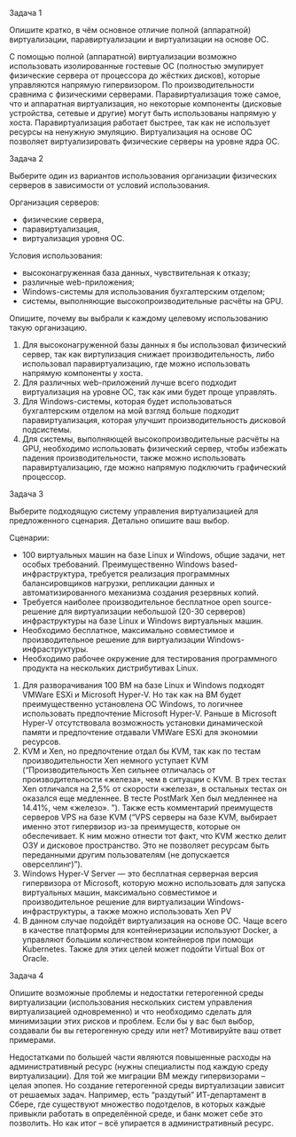 Задача 1

Опишите кратко, в чём основное отличие полной (аппаратной) виртуализации, паравиртуализации и виртуализации на основе ОС.

С помощью полной (аппаратной) виртуализации возможно использовать изолированные гостевые ОС (полностью эмулирует физические сервера от процессора до жёстких дисков), которые управляются напрямую гипервизором. По производительности сравнима с физическими серверами.
Паравиртуализация тоже самое, что и аппаратная виртуализация, но некоторые компоненты (дисковые устройства, сетевые и другие) могут быть использованы напрямую у хоста. Паравиртуализация работает быстрее, так как не использует ресурсы на ненужную эмуляцию.
Виртуализация на основе ОС позволяет виртуализировать физические серверы на уровне ядра ОС.

Задача 2

Выберите один из вариантов использования организации физических серверов в зависимости от условий использования.

Организация серверов:

- физические сервера,
- паравиртуализация,
- виртуализация уровня ОС.

Условия использования:

- высоконагруженная база данных, чувствительная к отказу;
- различные web-приложения;
- Windows-системы для использования бухгалтерским отделом;
- системы, выполняющие высокопроизводительные расчёты на GPU.

Опишите, почему вы выбрали к каждому целевому использованию такую организацию.

1.	Для высоконагруженной базы данных я бы использовал физический сервер, так как виртулизация снижает производительность, либо использовал паравиртуализацию, где можно использовать напрямую компоненты у хоста.
2.	Для различных web-приложений лучше всего подходит виртуализация на уровне ОС, так как ими будет проще управлять.
3.	Для Windows-системы, которая будет использоваться бухгалтерским отделом на мой взгляд больше подходит паравиртуализация, которая улучшит производительность дисковой подсистемы.
4.	Для системы, выполняющей высокопроизводительные расчёты на GPU, необходимо использовать физический сервер, чтобы избежать падения производительности, также можно использовать паравиртуализацию, где можно напрямую подключить графический процессор.

Задача 3

Выберите подходящую систему управления виртуализацией для предложенного сценария. Детально опишите ваш выбор.

Сценарии:
- 100 виртуальных машин на базе Linux и Windows, общие задачи, нет особых требований. Преимущественно Windows based-инфраструктура, требуется реализация программных балансировщиков нагрузки, репликации данных и автоматизированного механизма создания резервных копий.
- Требуется наиболее производительное бесплатное open source-решение для виртуализации небольшой (20-30 серверов) инфраструктуры на базе Linux и Windows виртуальных машин.
- Необходимо бесплатное, максимально совместимое и производительное решение для виртуализации Windows-инфраструктуры.
- Необходимо рабочее окружение для тестирования программного продукта на нескольких дистрибутивах Linux.

1.	Для разворачивания 100 ВМ на базе Linux и Windows подходят VMWare ESXi и Microsoft Hyper-V. Но так как на ВМ будет преимущественно установлена ОС Windows, то логичнее использовать предпочтение Microsoft Hyper-V. Раньше в Microsoft Hyper-V отсутствовала возможность установки динамической памяти и предпочтение отдавали VMWare ESXi для экономии ресурсов.
2.	KVM и Xen, но предпочтение отдал бы KVM, так как по тестам производительности Xen немного уступает KVM (“Производительность Xen сильнее отличалась от производительности «железа», чем в ситуации с KVM. В трех тестах Xen отличался на 2,5% от скорости «железа», в остальных тестах он оказался еще медленнее. В тесте PostMark Xen был медленнее на 14.41%, чем «железо». ”). Также есть комментарий преимуществ серверов VPS на базе KVM (“VPS серверы на базе KVM, выбирает именно этот гипервизор из-за преимуществ, которые он обеспечивает. К ним можно отнести тот факт, что KVM жестко делит ОЗУ и дисковое пространство. Это не позволяет ресурсам быть переданными другим пользователям (не допускается оверселлинг)”).
3.	Windows Hyper-V Server — это бесплатная серверная версия гипервизора от Microsoft, которую можно использовать для запуска виртуальных машин, максимально совместимое и производительное решение для виртуализации Windows-инфраструктуры, а также можно использовать Xen PV
4.	В данном случае подойдёт виртуализация на основе ОС. Чаще всего в качестве платформы для контейнеризации используют Docker, а управляют большим количеством контейнеров при помощи Kubernetes. Также для этих целей может подойти Virtual Box от Oracle.

Задача 4

Опишите возможные проблемы и недостатки гетерогенной среды виртуализации (использования нескольких систем управления виртуализацией одновременно) и что необходимо сделать для минимизации этих рисков и проблем. Если бы у вас был выбор, создавали бы вы гетерогенную среду или нет? Мотивируйте ваш ответ примерами.

Недостатками по большей части являются повышенные расходы на административный ресурс (нужны специалисты под каждую среду виртуализации). Для той же миграции ВМ между гипервизорами – целая эпопея. Но создание гетерогенной среды виртуализации зависит от решаемых задач. Например, есть “раздутый” ИТ-департамент в Сбере, где существуют множество подотделов, в которых каждые привыкли работать в определённой среде, и банк может себе это позволить. Но как итог – всё упирается в административный ресурс.